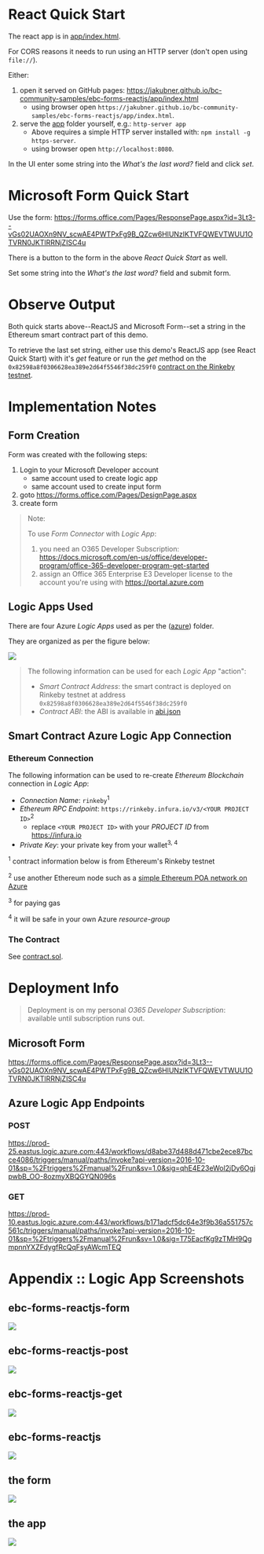 # React Quick Start

The react app is in [app/index.html](app/index.html).

For CORS reasons it needs to run using an HTTP server (don't open using `file://`).

Either:

1. open it served on GitHub pages:  https://jakubner.github.io/bc-community-samples/ebc-forms-reactjs/app/index.html
    * using browser open `https://jakubner.github.io/bc-community-samples/ebc-forms-reactjs/app/index.html`.
1. serve the [app](app) folder yourself, e.g.: `http-server app`
    * Above requires a simple HTTP server installed with: `npm install -g https-server`.
    * using browser open `http://localhost:8080`.

In the UI enter some string into the *What's the last word?* field and click *set*.

# Microsoft Form Quick Start

Use the form:  https://forms.office.com/Pages/ResponsePage.aspx?id=3Lt3--vGs02UAOXn9NV_scwAE4PWTPxFg9B_QZcw6HlUNzlKTVFQWEVTWUU1OTVRN0JKTlRRNjZISC4u

There is a button to the form in the above *React Quick Start* as well.

Set some string into the *What's the last word?* field and submit form.

# Observe Output

Both quick starts above--ReactJS and Microsoft Form--set a string in the Ethereum smart contract part of this demo.

To retrieve the last set string, either use this demo's ReactJS app (see React Quick Start) with it's *get* feature or run the *get* method on the `0x82598a8f0306628ea389e2d64f5546f38dc259f0` [contract on the Rinkeby testnet](https://rinkeby.etherscan.io/address/0x82598a8f0306628ea389e2d64f5546f38dc259f0).

# Implementation Notes

## Form Creation

Form was created with the following steps:

1. Login to your Microsoft Developer account
    * same account used to create logic app
    * same account used to create input form
1. goto https://forms.office.com/Pages/DesignPage.aspx
1. create form

> Note:
>
> To use *Form Connector* with *Logic App*:
>
> 1. you need an O365 Developer Subscription: https://docs.microsoft.com/en-us/office/developer-program/office-365-developer-program-get-started
> 1. assign an Office 365 Enterprise E3 Developer license to the account you're using with https://portal.azure.com 

## Logic Apps Used

There are four Azure *Logic Apps* used as per the ([azure](azure)) folder.

They are organized as per the figure below:

![](azure/screenshots/azure.png)

> The following information can be used for each *Logic App* "action":
>
> * *Smart Contract Address*: the smart contract is deployed on Rinkeby testnet at address `0x82598a8f0306628ea389e2d64f5546f38dc259f0`
> * *Contract ABI*: the ABI is available in [abi.json](contract/abi.json)

## Smart Contract Azure Logic App Connection

### Ethereum Connection

The following information can be used to re-create *Ethereum Blockchain* connection in *Logic App*: 

* *Connection Name*: `rinkeby`<sup>1</sup>
* *Ethereum RPC Endpoint*: `https://rinkeby.infura.io/v3/<YOUR PROJECT ID>`<sup>2</sup>
    * replace `<YOUR PROJECT ID>` with your *PROJECT ID* from https://infura.io
* *Private Key*: your private key from your wallet<sup>3, 4</sup>

<sup>1</sup> contract information below is from Ethereum's Rinkeby testnet

<sup>2</sup> use another Ethereum node such as a [simple Ethereum POA network on Azure](https://github.com/caleteeter/smartcontractdev/blob/master/example1-setup.md)

<sup>3</sup> for paying gas

<sup>4</sup> it will be safe in your own Azure *resource-group*

### The Contract

See [contract.sol](contract/contract.sol).

# Deployment Info

> Deployment is on my personal *O365 Developer Subscription*:  available until subscription runs out.

## Microsoft Form

https://forms.office.com/Pages/ResponsePage.aspx?id=3Lt3--vGs02UAOXn9NV_scwAE4PWTPxFg9B_QZcw6HlUNzlKTVFQWEVTWUU1OTVRN0JKTlRRNjZISC4u

## Azure Logic App Endpoints

### POST

https://prod-25.eastus.logic.azure.com:443/workflows/d8abe37d488d471cbe2ece87bcce4086/triggers/manual/paths/invoke?api-version=2016-10-01&sp=%2Ftriggers%2Fmanual%2Frun&sv=1.0&sig=qhE4E23eWol2jDy6OgjpwbB_OO-8ozmyXBQGYQN096s

### GET

https://prod-10.eastus.logic.azure.com:443/workflows/b171adcf5dc64e3f9b36a551757c561c/triggers/manual/paths/invoke?api-version=2016-10-01&sp=%2Ftriggers%2Fmanual%2Frun&sv=1.0&sig=T75EacfKg9zTMH9QgmpnnYXZFdygfRcQqFsyAWcmTEQ

# Appendix :: Logic App Screenshots

## ebc-forms-reactjs-form

![](azure/screenshots/ebc-forms-reactjs-form.png)

## ebc-forms-reactjs-post

![](azure/screenshots/ebc-forms-reactjs-post.png)

## ebc-forms-reactjs-get

![](azure/screenshots/ebc-forms-reactjs-get.png)

## ebc-forms-reactjs

![](azure/screenshots/ebc-forms-reactjs.png)

## the form

![](azure/screenshots/form.png)

## the app

![](azure/screenshots/app.png)
